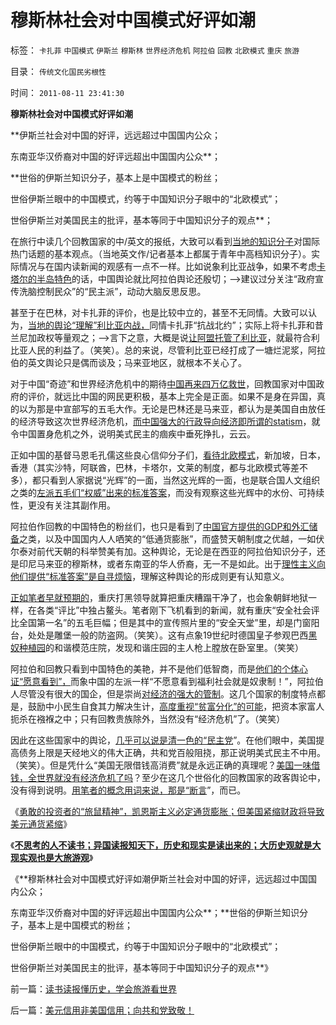 # 穆斯林社会对中国模式好评如潮

标签： `卡扎菲` `中国模式` `伊斯兰` `穆斯林` `世界经济危机` `阿拉伯` `回教` `北欧模式` `重庆` `旅游` 

目录： `传统文化国民劣根性`

时间： `2011-08-11 23:41:30`

**穆斯林社会对中国模式好评如潮**

**伊斯兰社会对中国的好评，远远超过中国国内公众；

东南亚华汉侨裔对中国的好评远超出中国国内公众**；

**世俗的伊斯兰知识分子，基本上是中国模式的粉丝；

世俗伊斯兰眼中的中国模式，约等于中国知识分子眼中的“北欧模式”；

世俗伊斯兰对美国民主的批评，基本等同于中国知识分子的观点**；

在旅行中读几个回教国家的中/英文的报纸，大致可以看到[当地的知识分子](../../../2010/12/27/文革“知识越多越反动”错在那里？.md)对国际热门话题的基本观点。（当地英文作/记者基本上都属于青年中高档知识分子）。实际情况与在国内读新闻的观感有一点不一样。比如说象利比亚战争，如果不考虑[卡塔尔的半岛特色](../../../2011/4/22/卡扎菲的雇佣军和利比亚的户籍制度.md)的话，中国舆论就比阿拉伯舆论还殷切；——>建议过分关注“政府宣传洗脑控制民众”的“民主派”，动动大脑反思反思。

甚至于在巴林，对卡扎菲的评价，也是比较中立的，甚至不无同情。大致可以认为，[当地的舆论“理解”利比亚内战，](../../../2011/4/13/被半岛耍了的国际社会的黑白脸.md)同情卡扎菲“抗战北约”；实际上将卡扎菲和昔兰尼加政权等量观之；——>言下之意，大概是说[让阿盟托管了利比亚](../../../2011/4/11/民主斗士是阿盟？卡塔尔？半岛？.md)，就最符合利比亚人民的利益了。（笑笑）。总的来说，尽管利比亚已经打成了一塘烂泥浆，阿拉伯的英文舆论只是偶而谈及；马来亚地区，就根本不关心了。

对于中国“奇迹”和世界经济危机中的期待[中国再来四万亿救世](../../../2008/11/10/行政命令拉动不了内需，凯恩斯主义的老调重弹.md)，回教国家对中国政府的评价，就远比中国的网民更积极，基本上完全是正面。如果不是身在异国，真的以为那是中宣部写的五毛大作。无论是巴林还是马来亚，都认为是美国自由放任的经济导致这次世界经济危机，[而中国强大的行政导向经济即所谓的statism](../../../2009/5/1/人定胜天？马列唯心信仰对客观规律干预冲动.md)，就令中国置身危机之外，说明美式民主的痼疾中垂死挣扎，云云。

正如中国的基督马恩毛孔儒这些良心信仰分子们，[看待北欧模式](../../../2011/6/26/成功的北欧模式根本不存在.md)，新加坡，日本，香港（其实沙特，阿联酋，巴林，卡塔尔，文莱的制度，都与北欧模式等差不多），都只看到人家据说“光辉”的一面，当然这光辉的一面，也是联合国人文组织之类的[左派五毛们“权威”出来的标准答案](../../../2010/1/3/独立的思考必须排斥权威干扰.md)，而没有观察这些光辉中的水份、可持续性，更没有关注其副作用。

阿拉伯作回教的中国特色的粉丝们，也只是看到了[中国官方提供的GDP和外汇储备](http://hi.baidu.com/darthchn/blog/item/36936ecb167ce64bf31fe743.html)之类，以及中国国内人人哂笑的“低通货膨胀”，而盛赞天朝制度之优越，一如伏尔泰对前代天朝的科举赞美有加。这种舆论，无论是在西亚的阿拉伯知识分子，还是印尼马来亚的穆斯林，或者东南亚的华人侨裔，无一不是如此。出于[理性主义向他们提供“标准答案”是自寻烦恼](../../../2011/4/25/“我的观点我作主”和理性主义的权威.md)，理解这种舆论的形成则更有认知意义。

[正如笔者早就预期的](../../../2011/6/26/瑞典模式的北欧神话还会延续一段时间.md)，重庆打黑领导就算把重庆糟蹋干净了，也会象朝鲜地狱一样，在各类“评比”中独占鳌头。笔者刚下飞机看到的新闻，就有重庆“安全社会评比全国第一名”的五毛巨幅；但是其中的宣传照片里的“安全天堂”里，却是门窗阳台，处处是雕堡一般的防盗网。（笑笑）。这有点象19世纪时德国皇子参观巴西[黑奴种植园](../../../2011/5/23/为什么美国南方会形成黑奴植棉业？.md)的和谐模范庄院，发现和谐庄园的主人枪上膛放在卧室里。（笑笑）

阿拉伯和回教只看到中国特色的美艳，并不是他们低智商，而是[他们的个体心证“愿意看到”，](../../../2011/5/4/反思“全盘西化”,可能成为“全盘不开化”.md)而象中国的左派一样“不愿意看到福利社会就是奴隶制！”，阿拉伯人尽管没有很大的国企，但是崇尚[对经济的强大的管制](../../../2011/6/21/Regulation汉译中的民主和专制.md)。这几个国家的制度特点都是，鼓励中小民生自食其力解决生计，[高度重视“贫富分化”的可能](../../../2011/5/30/“消除贫富差距”的福利主义制造贫困.md)，把资本家富人扼杀在襁褓之中；只有回教贵族除外，当然没有“经济危机”了。（笑笑）

因此在这些国家中的舆论，[几乎可以说是清一色的“民主党](../../../2011/3/14/政治正确，道德正确和利益正确.md)”。在他们眼中，美国提高债务上限是天经地义的伟大正确，共和党百般阻挠，那正说明美式民主不中用。（笑笑）。但是凭什么“美国无限借钱高消费”就是永远正确的真理呢？[美国一味借钱，全世界就没有经济危机了吗](../../../2011/3/2/奥巴马叫停中国援美保障房，美国房价反弹.md)？至少在这几个世俗化的回教国家的政客舆论中，没有得到说明。[用笔者的概念用词来说，那是“断言](../../../2009/11/18/绝对的真理之大尾巴狼定律.md)”，而已。

《[勇敢的投资者的“旅鼠精神”，凯恩斯主义必定通货膨胀；但美国紧缩财政将导致美元通货紧缩](../../../2011/8/11/调整不是死亡；萧条不是灾难；硬着陆不是经济崩溃；.md)》

《[**不思考的人不读书；异国读报知天下，历史和现实是读出来的；大历史观就是大现实观也是大旅游观**](../../../2011/8/11/读书读报懂历史，学会旅游看世界.md)》

《**穆斯林社会对中国模式好评如潮伊斯兰社会对中国的好评，远远超过中国国内公众；

东南亚华汉侨裔对中国的好评远超出中国国内公众**；**世俗的伊斯兰知识分子，基本上是中国模式的粉丝；

世俗伊斯兰眼中的中国模式，约等于中国知识分子眼中的“北欧模式”；

世俗伊斯兰对美国民主的批评，基本等同于中国知识分子的观点**》



前一篇：[读书读报懂历史，学会旅游看世界](../../../2011/8/11/读书读报懂历史，学会旅游看世界.md)

后一篇：[美元信用非美国信用；向共和党致敬！](../../../2011/8/11/美元信用非美国信用；向共和党致敬！.md)